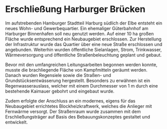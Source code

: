 # Erschließung Harburger Brücken

Im aufstrebenden Hamburger Stadtteil Harburg südlich der Elbe entsteht ein 
neues Wohn- und Gewerbequartier. Ein ehemaliger Güterbahnhof am 
Harburger Binnenhafen soll neu genutzt werden. Auf einer 10 ha großen 
Fläche wurde entsprechend ein Neubaugebiet erschlossen. Zur Herstellung 
der Infrastruktur wurde das Quartier über eine neue Straße erschlossen 
und angebunden. Weiterhin wurden öffentliche Sielanlagen, Strom, 
Trinkwasser, Wärmeversorgung und öffentliche Straßenbeleuchtung geplant 
und gebaut.

Bevor mit den umfangreichen Leitungsarbeiten begonnen werden konnte, musste 
die brachliegende Fläche von Kampfmitteln geräumt werden. Danach wurden 
Regensiele sowie die Straßen- und Grundstücksentwässerung hergestellt. 
Besonders zu erwähnen ist ein Regenwasserauslass, welcher mit einem 
Durchmesser von 1 m durch eine bestehende Kaimauer gebohrt und eingebaut
wurde.

Zudem erfolgte der Anschluss an ein modernes, eigens für das Neubaugebiet 
errichtetes Blockheizkraftwerk, welches die Anlieger mit Fernwärme 
versorgt. Der Straßenraum wurde zusammen mit dem Erschließungsträger auf
Basis des Bebauungskonzeptes gestaltet und entwickelt.